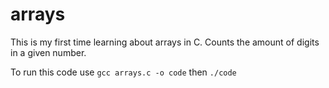 # arrays

This is my first time learning about arrays in C. Counts the amount of digits in a given number.

To run this code use `gcc arrays.c -o code` then `./code`
